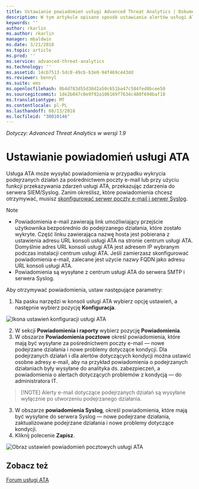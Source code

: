 ```yaml
---
title: Ustawianie powiadomień usługi Advanced Threat Analytics | Dokumentacja firmy Microsoft
description: W tym artykule opisano sposób ustawiania alertów usługi ATA w celu otrzymywania powiadomień o wykryciu podejrzanych działań.
keywords: ''
author: rkarlin
ms.author: rkarlin
manager: mbaldwin
ms.date: 3/21/2018
ms.topic: article
ms.prod: ''
ms.service: advanced-threat-analytics
ms.technology: ''
ms.assetid: 14cb7513-5dc8-49cb-b3e0-94f469c443dd
ms.reviewer: bennyl
ms.suite: ems
ms.openlocfilehash: 0b4d783d55d38d2a50c651ba47c584fed8bcee50
ms.sourcegitcommit: 1de2b047c0e9f92a106169f7634c480f694baf10
ms.translationtype: MT
ms.contentlocale: pl-PL
ms.lasthandoff: 08/13/2018
ms.locfileid: "30010146"
---
```

*Dotyczy: Advanced Threat Analytics w wersji 1.9*



# <a name="set-ata-notifications"></a>Ustawianie powiadomień usługi ATA
Usługa ATA może wysyłać powiadomienia w przypadku wykrycia podejrzanych działań za pośrednictwem poczty e-mail lub przy użyciu funkcji przekazywania zdarzeń usługi ATA, przekazując zdarzenia do serwera SIEM/Syslog. Zanim określisz, które powiadomienia chcesz otrzymywać, musisz [skonfigurować serwer poczty e-mail i serwer Syslog](setting-syslog-email-server-settings.md).

> [!NOTE]
> -   Powiadomienia e-mail zawierają link umożliwiający przejście użytkownika bezpośrednio do podejrzanego działania, które zostało wykryte. Część linku zawierająca nazwę hosta jest pobierana z ustawienia adresu URL konsoli usługi ATA na stronie centrum usługi ATA. Domyślnie adres URL konsoli usługi ATA jest adresem IP wybranym podczas instalacji centrum usługi ATA. Jeśli zamierzasz skonfigurować powiadomienia e-mail, zalecane jest użycie nazwy FQDN jako adresu URL konsoli usługi ATA.
> -   Powiadomienia są wysyłane z centrum usługi ATA do serwera SMTP i serwera Syslog.


Aby otrzymywać powiadomienia, ustaw następujące parametry:


1. Na pasku narzędzi w konsoli usługi ATA wybierz opcję ustawień, a następnie wybierz pozycję **Konfiguracja**.

![Ikona ustawień konfiguracji usługi ATA](media/ATA-config-icon.png)

2. W sekcji **Powiadomienia i raporty** wybierz pozycję **Powiadomienia**.
3. W obszarze **Powiadomienia pocztowe** określ powiadomienia, które mają być wysyłane za pośrednictwem poczty e-mail — nowe podejrzane działania i nowe problemy dotyczące kondycji. Dla podejrzanych działań i dla alertów dotyczących kondycji można ustawić osobne adresy e-mail, aby na przykład powiadomienia o podejrzanych działaniach były wysyłane do analityka ds. zabezpieczeń, a powiadomienia o alertach dotyczących problemów z kondycją — do administratora IT.
>   [!NOTE]
>   Alerty e-mail dotyczące podejrzanych działań są wysyłane wyłącznie po utworzeniu podejrzanego działania.
3. W obszarze **powiadomienia Syslog**, określ powiadomienia, które mają być wysyłane do serwera Syslog — nowe podejrzane działania, zaktualizowane podejrzane działania i nowe problemy dotyczące kondycji.
5. Kliknij polecenie **Zapisz**.

![Obraz ustawień powiadomień pocztowych usługi ATA](media/ata-mail-notification-settings.png)




## <a name="see-also"></a>Zobacz też
[Forum usługi ATA](https://social.technet.microsoft.com/Forums/security/home?forum=mata)
